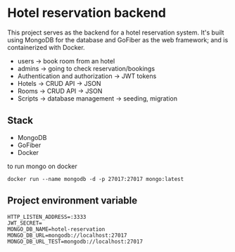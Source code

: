 # Hotel reservation backend
This project serves as the backend for a hotel reservation system. It's built using MongoDB for the database and GoFiber as the web framework; and is containerized with Docker.
 
- users -> book room from an hotel
- admins -> going to check reservation/bookings
- Authentication and authorization -> JWT tokens
- Hotels -> CRUD API -> JSON
- Rooms -> CRUD API -> JSON
- Scripts -> database management -> seeding, migration


## Stack
- MongoDB
- GoFiber
- Docker

to run mongo on docker
```
docker run --name mongodb -d -p 27017:27017 mongo:latest
```

## Project environment variable
```
HTTP_LISTEN_ADDRESS=:3333
JWT_SECRET=
MONGO_DB_NAME=hotel-reservation
MONGO_DB_URL=mongodb://localhost:27017
MONGO_DB_URL_TEST=mongodb://localhost:27017
```
